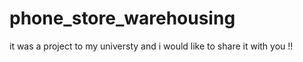 # phone_store_warehousing
it was a project to my universty and i would like to share it with you !!
